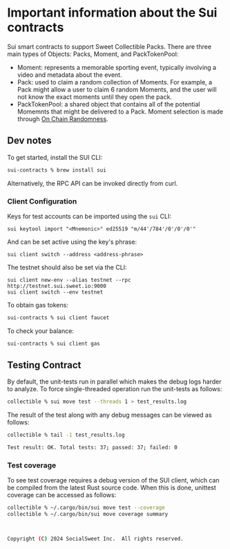 # Important information about the Sui contracts

Sui smart contracts to support Sweet Collectible Packs. There are three main types of Objects: Packs, Moment, and PackTokenPool:

* Moment: represents a memorable sporting event, typically involving a video and metadata about the event.
* Pack: used to claim a random collection of Moments.  For example, a Pack might allow a user to claim 6 random Moments, and the user will not know the exact moments until they open the pack.
* PackTokenPool: a shared object that contains all of the potential Momemnts that might be delivered to a Pack. Moment selection is made through [On Chain Randomness](https://docs.sui.io/guides/developer/advanced/randomness-onchain).


## Dev notes

To get started, install the SUI CLI:

```sh
sui-contracts % brew install sui
```

Alternatively, the RPC API can be invoked directly from curl.

### Client Configuration

Keys for test accounts can be imported using the `sui` CLI:

```shell
sui keytool import "<Mnemonic>" ed25519 "m/44'/784'/0'/0'/0'"
```

And can be set active using the key's phrase:

```shell
sui client switch --address <address-phrase>
```

The testnet should also be set via the CLI:

```shell
sui client new-env --alias testnet --rpc http://testnet.sui.sweet.io:9000
sui client switch --env testnet
```

To obtain gas tokens:

```sh
sui-contracts % sui client faucet
```

To check your balance:

```sh
sui-contracts % sui client gas
```

## Testing Contract

By default, the unit-tests run in parallel which makes the debug
logs harder to analyze. To force single-threaded operation run the
unit-tests as follows:

```sh
collectible % sui move test --threads 1 > test_results.log
```

The result of the test along with any debug messages can be viewed as follows:

```sh
collectible % tail -1 test_results.log

Test result: OK. Total tests: 37; passed: 37; failed: 0
```

### Test coverage

To see test coverage requires a debug version of the SUI client, which can
be compiled from the latest Rust source code. When this is done, unittest
coverage can be accessed as follows:

```sh
collectible % ~/.cargo/bin/sui move test --coverage
collectible % ~/.cargo/bin/sui move coverage summary



Copyright (C) 2024 SocialSweet Inc.  All rights reserved.
